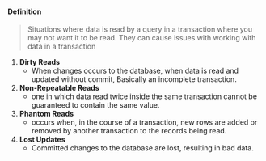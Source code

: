 #### Definition
> Situations where data is read by a query in a transaction where you may not want it to be read. They can cause issues with working with data in a transaction
1. **Dirty Reads**
	- When changes occurs to the database, when data is read and updated without commit, Basically an incomplete transaction.
2. **Non-Repeatable Reads**
	- one in which data read twice inside the same transaction cannot be guaranteed to contain the same value.
3. **Phantom Reads**
	- occurs when, in the course of a transaction, new rows are added or removed by another transaction to the records being read.
4. **Lost Updates**
	- Committed changes to the database are lost, resulting in bad data.
